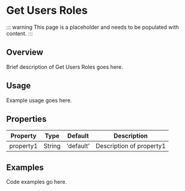 # Get Users Roles

::: warning
This page is a placeholder and needs to be populated with content.
:::

## Overview

Brief description of Get Users Roles goes here.

## Usage

Example usage goes here.

## Properties

| Property | Type | Default | Description |
|----------|------|---------|-------------|
| property1 | String | 'default' | Description of property1 |

## Examples

Code examples go here.
